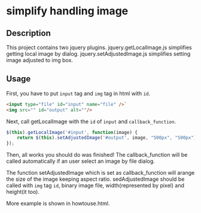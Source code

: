 # simplify handling image

## Description

This project contains two jquery plugins.
jquery.getLocalImage.js simplifies getting local image by dialog.
jquery.setAdjustedImage.js simplifies setting image adjusted to img box.


## Usage

First, you have to put `input` tag and `img` tag in html with `id`.
```html
<input type="file" id="input" name="file" />`
<img src="" id="output" alt=""/>
```

Next, call getLocalImage with the `id` of `input` and `callback_function`.
```javascript
$(this).getLocalImage('#input', function(image) {
	return $(this).setAdjustedImage('#output', image, "500px", "500px");
});
```

Then, all works you should do was finished!
The callback_function will be called automatically if an user select an image by file dialog.

The function setAdjustedImage which is set as callback_function will arange the size of the image keeping aspect ratio.
sedAdjustedImage should be called with `img` tag `id`, binary image file, width(represented by pixel) and height(it too).

More example is shown in howtouse.html.

